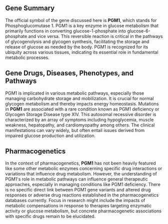 ## Gene Summary
The official symbol of the gene discussed here is **PGM1**, which stands for Phosphoglucomutase 1. PGM1 is a key enzyme in glucose metabolism that primarily functions in converting glucose-1-phosphate into glucose-6-phosphate and vice versa. This reversible reaction is critical in the pathways of glycogenolysis and glycogen synthesis, facilitating the storage and release of glucose as needed by the body. PGM1 is recognized for its ubiquity across various tissues, indicating its essential role in fundamental metabolic processes.

## Gene Drugs, Diseases, Phenotypes, and Pathways
PGM1 is implicated in various metabolic pathways, especially those managing carbohydrate storage and mobilization. It is crucial for normal glycogen metabolism and thereby impacts energy homeostasis. Mutations in **PGM1** are associated with a rare condition known as PGM1 deficiency or Glycogen Storage Disease type XIV. This autosomal recessive disorder is characterized by an array of symptoms including hypoglycemia, muscle weakness, hepatopathy, and cardiomyopathy among others. The clinical manifestations can vary widely, but often entail issues derived from impaired glucose production and utilization.

## Pharmacogenetics
In the context of pharmacogenetics, **PGM1** has not been heavily featured like some other metabolic enzymes concerning specific drug interactions or variations that influence drug metabolism. However, the understanding of PGM1's role in metabolic pathways can influence general therapeutic approaches, especially in managing conditions like PGM1 deficiency. There is no specific direct link between PGM1 gene variants and altered drug responses or adverse drug reactions established in the pharmacogenetics databases currently. Focus in research might include the impacts of metabolic compensations in response to therapies targeting enzymatic activity or glucose metabolism, but concrete pharmacogenetic associations with specific drugs remain to be elucidated.